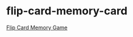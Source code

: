   # flip-card-memory-card

[Flip Card Memory Game](https://saikishor164.github.io/flip-card-memory-card/)
